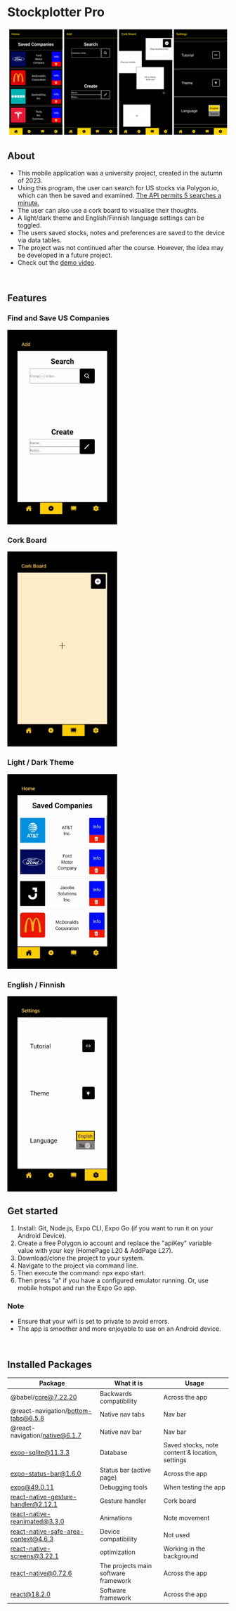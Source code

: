 #  Stockplotter Pro

<img src="Stock-Plotter Promo Image.png" />

<br>

## About
- This mobile application was a university project, created in the autumn of 2023.
- Using this program, the user can search for US stocks via Polygon.io, which can then be saved and examined. <ins>The API permits 5 searches a minute.</ins>
- The user can also use a cork board to visualise their thoughts.
- A light/dark theme and English/Finnish language settings can be toggled.
- The users saved stocks, notes and preferences are saved to the device via data tables.
- The project was not continued after the course. However, the idea may be developed in a future project.
- Check out the [demo video](https://www.youtube.com/watch?v=bKQu5dr6vQ4).
<br>

## Features

### Find and Save US Companies

<img src="Stock-Plotter 1.gif" width="250"/>

### Cork Board

<img src="Stock-Plotter 2.gif" width="250"/>

### Light / Dark Theme

<img src="Stock-Plotter 3.gif" width="250"/>

### English / Finnish

<img src="Stock-Plotter 4.gif" width="250" />

<br>

## Get started
1. Install: Git, Node.js, Expo CLI, Expo Go (if you want to run it on your Android Device).
2. Create a free Polygon.io account and replace the "apiKey" variable value with your key (HomePage L20 & AddPage L27).
3. Download/clone the project to your system.
4. Navigate to the project via command line.
5. Then execute the command: npx expo start.
6. Then press "a" if you have a configured emulator running. Or, use mobile hotspot and run the Expo Go app.
### Note
- Ensure that your wifi is set to private to avoid errors. 
- The app is smoother and more enjoyable to use on an Android device.

<br>

## Installed Packages

Package  | What it is | Usage
------------- | ------------- | -------------
@babel/core@7.22.20  | Backwards compatibility | Across the app 
@react-navigation/bottom-tabs@6.5.8  | Native nav tabs | Nav bar
@react-navigation/native@6.1.7 | Native nav bar | Nav bar
expo-sqlite@11.3.3  | Database | Saved stocks, note content & location, settings
expo-status-bar@1.6.0  | Status bar (active page) | Across the app 
expo@49.0.11  | Debugging tools | When testing the app
react-native-gesture-handler@2.12.1 | Gesture handler | Cork board
react-native-reanimated@3.3.0  | Animations | Note movement
react-native-safe-area-context@4.6.3  | Device compatibility | Not used
react-native-screens@3.22.1  | optimization | Working in the background
react-native@0.72.6 | The projects main software framework | Across the app
react@18.2.0 | Software framework | Across the app
